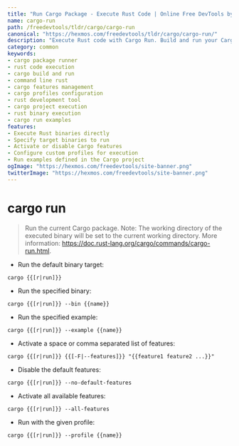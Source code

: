 ```yaml
---
title: "Run Cargo Package - Execute Rust Code | Online Free DevTools by Hexmos"
name: cargo-run
path: /freedevtools/tldr/cargo/cargo-run
canonical: "https://hexmos.com/freedevtools/tldr/cargo/cargo-run/"
description: "Execute Rust code with Cargo Run. Build and run your Cargo packages quickly. Manage features and profiles with this command-line tool. Free online tool, no registration required."
category: common
keywords:
- cargo package runner
- rust code execution
- cargo build and run
- command line rust
- cargo features management
- cargo profiles configuration
- rust development tool
- cargo project execution
- rust binary execution
- cargo run examples
features:
- Execute Rust binaries directly
- Specify target binaries to run
- Activate or disable Cargo features
- Configure custom profiles for execution
- Run examples defined in the Cargo project
ogImage: "https://hexmos.com/freedevtools/site-banner.png"
twitterImage: "https://hexmos.com/freedevtools/site-banner.png"
---
```


# cargo run

> Run the current Cargo package.
> Note: The working directory of the executed binary will be set to the current working directory.
> More information: <https://doc.rust-lang.org/cargo/commands/cargo-run.html>.

- Run the default binary target:

`cargo {{[r|run]}}`

- Run the specified binary:

`cargo {{[r|run]}} --bin {{name}}`

- Run the specified example:

`cargo {{[r|run]}} --example {{name}}`

- Activate a space or comma separated list of features:

`cargo {{[r|run]}} {{[-F|--features]}} "{{feature1 feature2 ...}}"`

- Disable the default features:

`cargo {{[r|run]}} --no-default-features`

- Activate all available features:

`cargo {{[r|run]}} --all-features`

- Run with the given profile:

`cargo {{[r|run]}} --profile {{name}}`
